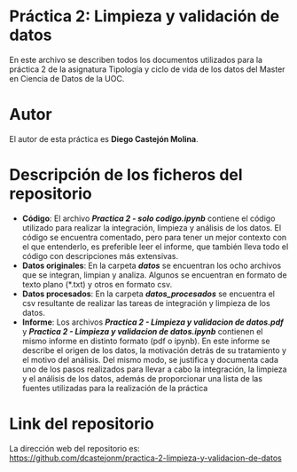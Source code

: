 # Práctica 2: Limpieza y validación de datos

En este archivo se describen todos los documentos utilizados para la práctica 2 de la asignatura Tipología y ciclo de vida de los datos del Master en Ciencia de Datos de la UOC.

# Autor

El autor de esta práctica es **Diego Castejón Molina**.

# Descripción de los ficheros del repositorio

- **Código**: El archivo *__Practica 2 - solo codigo.ipynb__* contiene el código utilizado para realizar la integración, limpieza y análisis de los datos. El código se encuentra comentado, pero para tener un mejor contexto con el que entenderlo, es preferible leer el informe, que también lleva todo el código con descripciones más extensivas.
- **Datos originales**: En la carpeta **_datos_** se encuentran los ocho archivos que se integran, limpian y analiza. Algunos se encuentran en formato de texto plano (*.txt) y otros en formato csv.
- **Datos procesados**: En la carpeta **_datos\_procesados_** se encuentra el csv resultante de realizar las tareas de integración y limpieza de los datos.
- **Informe**: Los archivos **_Practica 2 - Limpieza y validacion de datos.pdf_** y **_Practica 2 - Limpieza y validacion de datos.ipynb_** contienen el mismo informe en distinto formato (pdf o ipynb). En este informe se describe el origen de los datos, la motivación detrás de su tratamiento y el motivo del análisis. Del mismo modo, se justifica y documenta cada uno de los pasos realizados para llevar a cabo la integración, la limpieza y el análisis de los datos, además de proporcionar una lista de las fuentes utilizadas para la realización de la práctica

# Link del repositorio

La dirección web del repositorio es: https://github.com/dcastejonm/practica-2-limpieza-y-validacion-de-datos
